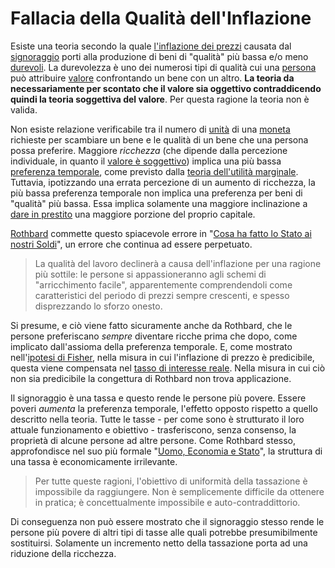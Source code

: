 # Fallacia della Qualità dell'Inflazione



Esiste una teoria secondo la quale [l'inflazione dei prezzi]() causata dal [signoraggio]() porti alla produzione di beni di "qualità" più bassa e/o meno [durevoli](). La durevolezza è uno dei numerosi tipi di qualità cui una [persona]() può attribuire [valore]() confrontando un bene con un altro. **La teoria da necessariamente per scontato che il valore sia oggettivo contraddicendo quindi la teoria soggettiva del valore**. Per questa ragione la teoria non è valida.

Non esiste relazione verificabile tra il numero di [unità]() di una [moneta]() richieste per scambiare un bene e le qualità di un bene che una persona possa preferire. Maggiore _ricchezza_ (che dipende dalla percezione individuale, in quanto il [valore è soggettivo]()) implica una più bassa [preferenza temporale](), come previsto dalla [teoria dell'utilità marginale](). Tuttavia, ipotizzando una errata percezione di un aumento di ricchezza, la più bassa preferenza temporale non implica una preferenza per beni di "qualità" più bassa. Essa implica solamente una maggiore inclinazione a [dare in prestito]() una maggiore porzione del proprio capitale.

[Rothbard]() commette questo spiacevole errore in "[Cosa ha fatto lo Stato ai nostri Soldi]()", un errore che continua ad essere perpetuato.

> La qualità del lavoro declinerà a causa dell'inflazione per una ragione più sottile: le persone si appassioneranno agli schemi di "arricchimento facile", apparentemente comprendendoli come caratteristici del periodo di prezzi sempre crescenti, e spesso disprezzando lo sforzo onesto.

 Si presume, e ciò viene fatto sicuramente anche da Rothbard, che le persone preferiscano _sempre_ diventare ricche prima che dopo, come implicato dall'assioma della preferenza temporale. E, come mostrato nell'[ipotesi di Fisher](), nella misura in cui l'inflazione di prezzo è predicibile, questa viene compensata nel [tasso di interesse reale](). Nella misura in cui ciò non sia predicibile la congettura di Rothbard non trova applicazione.

Il signoraggio è una tassa e questo rende le persone più povere. Essere poveri _aumenta_ la preferenza temporale, l'effetto opposto rispetto a quello descritto nella teoria. Tutte le tasse - per come sono è strutturato il loro attuale funzionamento e obiettivo - trasferiscono, senza consenso, la proprietà di alcune persone ad altre persone. Come Rothbard stesso, approfondisce nel suo più formale "[Uomo, Economia e Stato]()", la struttura di una tassa è economicamente irrilevante.

> Per tutte queste ragioni, l'obiettivo di uniformità della tassazione è impossibile da raggiungere. Non è semplicemente difficile da ottenere in pratica; è concettualmente impossibile e auto-contraddittorio.

Di conseguenza non può essere mostrato che il signoraggio stesso rende le persone più povere di altri tipi di tasse alle quali potrebbe presumibilmente sostituirsi. Solamente un incremento netto della tassazione porta ad una riduzione della ricchezza.

